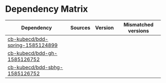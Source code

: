 # Dependency Matrix

Dependency | Sources | Version | Mismatched versions
---------- | ------- | ------- | -------------------
[cb-kubecd/bdd-spring-1585124899](https://github.com/cb-kubecd/bdd-spring-1585124899.git) |  | []() | 
[cb-kubecd/bdd-gh-1585126752](https://github.com/cb-kubecd/bdd-gh-1585126752.git) |  | []() | 
[cb-kubecd/bdd-sbhg-1585126752](https://github.com/cb-kubecd/bdd-sbhg-1585126752.git) |  | []() | 
